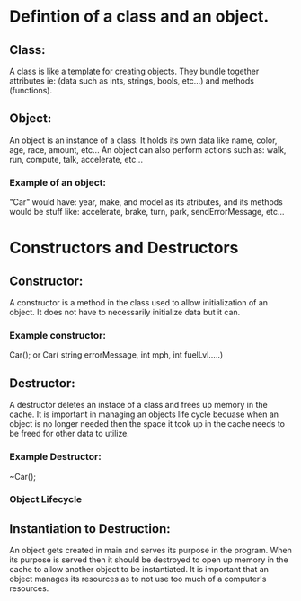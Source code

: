# Defintion of a class and an object.

## Class:
  A class is like a template for creating objects. They bundle together attributes ie: (data such as ints, strings, bools, etc...) and methods (functions).

## Object:
  An object is an instance of a class. It holds its own data like name, color, age, race, amount, etc... An object can also perform actions such as: walk, run, compute, talk, accelerate, etc...
   ### Example of an object: 
   "Car" would have: year, make, and model as its atributes, and its methods would be stuff like: accelerate, brake, turn, park, sendErrorMessage, etc...

# Constructors and Destructors

## Constructor:
  A constructor is a method in the class used to allow initialization of an object. It does not have to necessarily initialize data but it can.
  ### Example constructor:
  Car(); or Car( string errorMessage, int mph, int fuelLvl.....)

## Destructor:
  A destructor deletes an instace of a class and frees up memory in the cache. It is important in managing an objects life cycle becuase when an object is no longer needed then the space it took up in the
  cache needs to be freed for other data to utilize.
  ### Example Destructor:
  ~Car();

  ### Object Lifecycle
  
  ## Instantiation to Destruction:
  An object gets created in main and serves its purpose in the program. When its purpose is served then it should be destroyed to open up memory in the cache to allow another object to be instantiated.
  It is important that an object manages its resources as to not use too much of a computer's resources.
